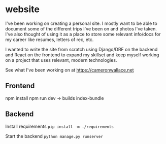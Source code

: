 # website
I've been working on creating a personal site. I mostly want to be able to document some of the different trips I've been on and photos I've taken.
I've also thought of using it as a place to store some relevant info/docs for my career like resumes, letters of rec, etc.

I wanted to write the site from scratch using Django/DRF on the backend and React on the frontend to expand my skillset and keep myself working on a project that uses relevant, modern technologies.

See what I've been working on at https://cameronwallace.net

## Frontend
npm install
npm run dev -> builds index-bundle

## Backend
Install requirements
`pip install -m ./requirements`

Start the backend
`python manage.py runserver`
